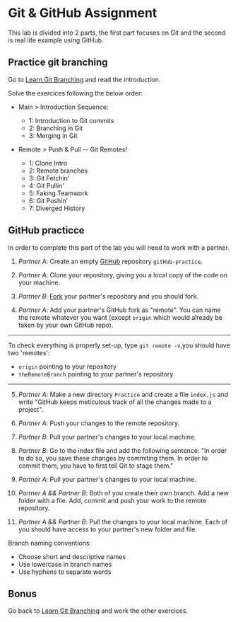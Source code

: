 # Git & GitHub Assignment

This lab is divided into 2 parts, the first part focuses on Git and the second is real life example using GitHub. 

## Practice git branching

Go to [Learn Git Branching](https://learngitbranching.js.org/) and read the introduction.

Solve the exercices following the below order:

- Main > Introduction Sequence:
  - 1: Introduction to Git commits
  - 2: Branching in Git
  - 3: Merging in Git

- Remote > Push & Pull -- Git Remotes!
  - 1: Clone Intro
  - 2: Remote branches
  - 3: Git Fetchin'
  - 4: Git Pullin'
  - 5: Faking Teamwork
  - 6: Git Pushin'
  - 7: Diverged History

## GitHub practicce

In order to complete this part of the lab you will need to work with a partner.

1. *Partner A*: Create an empty [GitHub](https://help.github.com/en/articles/creating-a-new-repository) repository `gitHub-practice`.

2. *Partner A*: Clone your repository, giving you a local copy of the code on your machine.

3. *Partner B*: [Fork](https://help.github.com/en/articles/fork-a-repo) your partner's repository and you should fork.

4. *Partner A*: Add your partner's GitHub fork as "remote". You can name the remote whatever you want (except `origin` which would already be taken by your own GitHub repo).

---

To check everything is properly set-up, type `git remote -v`,you should have two 'remotes':
- `origin` pointing to your repository
- `theRemoteBranch` pointing to your partner's repository

---

5. *Partner A*: Make a new directory `Practice` and create a file `index.js` and write "GitHub keeps meticulous track of all the changes made to a project".

6. *Partner A*: Push your changes to the remote repository.

7. *Partner B*: Pull your partner's changes to your local machine.

8. *Partner B*: Go to the index file and add the following sentence: "In order to do so, you save these changes by commiting them. In order to commit them, you have to first tell Git to stage them."

9. *Partner A*: Pull your partner's changes to your local machine.

10. *Partner A && Partner B*: Both of you create their own branch. Add a new folder with a file. Add, commit and push your work to the remote repository.

11. *Partner A && Partner B*: Pull the changes to your local machine. Each of you should have access to your partner's new folder and file.

Branch naming conventions:
- Choose short and descriptive names
- Use lowercase in branch names
- Use hyphens to separate words

## Bonus

Go back to [Learn Git Branching](https://learngitbranching.js.org/) and work the other exercices.